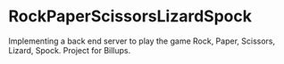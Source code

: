 # RockPaperScissorsLizardSpock
Implementing a back end server to play the game Rock, Paper, Scissors, Lizard, Spock. Project for Billups.
